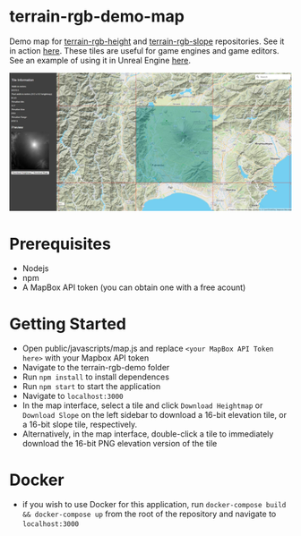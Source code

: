 # terrain-rgb-demo-map
Demo map for [terrain-rgb-height](https://github.com/colkassad/terrain-rgb-height) and [terrain-rgb-slope](https://github.com/colkassad/terrain-rgb-slope) repositories. See it in action [here](http://redshifted.org). These tiles are useful for game engines and game editors. See an example of using it in Unreal Engine [here](https://imgur.com/a/ENsZXHN).

![alt text](https://github.com/colkassad/terrain-rgb-demo-map/blob/main/ui.jpeg?raw=true)

# Prerequisites
* Nodejs
* npm
* A MapBox API token (you can obtain one with a free acount)

# Getting Started
* Open public/javascripts/map.js and replace `<your MapBox API Token here>`  with your Mapbox API token
* Navigate to the terrain-rgb-demo folder
* Run `npm install` to install dependences
* Run `npm start` to start the application
* Navigate to `localhost:3000`
* In the map interface, select a tile and click `Download Heightmap` or `Download Slope` on the left sidebar to download a 16-bit elevation tile, or a 16-bit slope tile, respectively.
* Alternatively, in the map interface, double-click a tile to immediately download the 16-bit PNG elevation version of the tile

# Docker
* if you wish to use Docker for this application, run `docker-compose build && docker-compose up` from the root of the repository and navigate to `localhost:3000`